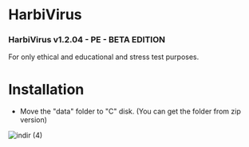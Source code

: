 # HarbiVirus
### HarbiVirus v1.2.04 - PE - BETA EDITION
For only ethical and educational and stress test purposes.


# Installation
- Move the "data" folder to "C" disk. (You can get the folder from zip version)


![indir (4)](https://github.com/user-attachments/assets/a4ca7b9c-2d62-4338-8008-bbe40000f3ce)
